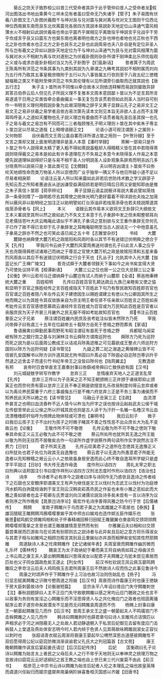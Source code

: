 <!-- { "loadSidebar": true } -->
　　葵丘之防天子致胙桓公曰昔三代受命者其异于此乎管仲曰昔人之受命者龙假河出图洛出书地出乘黄今三祥未见有者虽曰受命无乃失诸乎【管子】朱子易图有伏羲八卦图文王八卦图伏羲图干与坤对艮与兑对震与巽对离与坎对文王图则干位西北坤位西南巽东南而艮东北坎离震兑各居四方其説本易説卦天地定位山泽通气雷风相薄水火不相射曰此説伏羲易也帝出乎震齐乎巽相见乎离致役乎坤説言乎兑战乎干劳乎坎成言乎艮又曰震东方也巽东南也离者明也南方之卦也坤也者地也兑正秋也干西北之卦也坎者水也正北方之卦也艮东北之卦也此説周易也夫八卦自是有定位非圣人所与岂有羲文之异如以説卦天地定位为干与坤对山泽通气为艮与兑对雷风相薄为震与巽对水火不相射为离与坎对遂别之为伏羲卦图则杂卦所谓干刚坤柔比乐师忧临观之义或与或求亦是卦卦相对当又为孔子卦图乎【扪虱新话】
　　昔者箕子为周武王陈禹所有洪范之书条其事为九类别其説为九章谓之九畴考其説初不相附属而刘向为五行传乃取其五事皇极庶徴附于五行以为八事皆属五行欤则至于八政五纪三徳稽疑福极之类又不能附至俾洪范之书失其伦理有以见所谓旁引曲取而迁就其説也【唐五行志】
　　朱子主卜筮所尚不同惟以牵合故本义则依违释解而易説则屡致异辞其答吕伯恭云后人但见孔子所説义理不复推本文周本意因鄙卜筮以为不足言其所言易遂逺于日用之实类皆牵合委曲偏主一事无复包含该贯若但如此则圣人当时自可别作一书明言义理何用假説卦象为此艰深隠晦之辞乎又黄子显録云孔子之易非文王之易文王之易非伏羲之易学者且依古易次第先读本文则见本旨无非欲人主占而不主理耳鸣呼圣人之道如天覆物也孔子説义理岂有委曲而不该贯者哉先圣后圣其揆一也孔子之易与羲文之易岂有不同而可二三者哉顾惟孔子明义理则卜筮在其中矣朱子専主卜筮岂足以尽易之道哉【上稍增语録正文】
　　论语小道可观注谓医卜之属则卜又何物耶
　　自伏羲而文王周公虽自畧而详所谓占筮之用则一【叶贺孙録】至于文言之类却又就上面发明道理非是圣人本意【潘时举録】
　　熹解一部易只是作卜筮之书今人説得来太精了更入粗不得如熹説虽粗却入得精精义皆在其中若晓得熹説则晓得羲文之易本是如此有许多道理在方不失易之本意今未晓得圣人作易之本意便先説道理纵説得好只是与易不相干圣人分明説圣人设卦观象系辞焉而明吉凶几多分晓熹所以説易只是卜筮此类可见【沈僩録】
　　夫以明吉凶谓主卜筮矣不曰弥纶天地顺性命而类万物圣人所以崇徳而广业乎独举一隅又不与他日所疑小道不足以尽易者相戾耶
　　论语注云圣人所以知来葢如此非若后世防纬术数之学又辟邵子先知云吾之所知者惠迪吉从逆凶谦受益满招损若是明日晴后日雨又安能知耶由是推之朱子真信卜筮耶【荷亭辨论】
　　黄子显録云语孟説极详易説大畧此譬如笼烛添一条骨则障了一路明若尽去其障使之统体光明乃更好葢着不得详説也夫烛之加笼所以蔽风非以助明经之加注正以助明譬如灯台添油非若烛笼添骨也若夫枝説障道其烛笼添骨者与【同上】
　　本义
　　语録云其作易本义欲将文王卦辞只大纲依文王本义畧説至其所以然之故如此乃不失文王本意于孔子彖辞中发之但未暇整顿耳向见老儒括苍叶大庆云晦庵此语似乎不满孔子彖词之意别欲与文王重作彖辞无奈何孔子已作了故不得已言却于孔子彖辞发之耳晦庵聪明至当古人説话无一个中他意虽孔子彖易之辞亦不然之也可笑此语已闻之五十年【志雅堂杂抄】
　　书经
　　大麓
　　麓録也纳舜使大麓万机之政隂阳和风雨时各以其节不有迷错愆伏明舜之徳合于天【孔传】
　　宰我问书云纳于大麓烈风雷雨弗迷何谓也孔子曰此言人事之应乎天也尧既得舜厯试诸艰己而纳之于尊显之官使大麓万机之政是故隂阳清和五星来备烈风雨各以其应不有迷错愆伏明舜之行合于天也【孔丛子】允执其中入光大麓【伽蓝记长广王禅广陵文】
　　昔尧试舜于大麓者领録天下事如今之尚书矣宜得大贤乃可使处议持平焉【桓谭新语】
　　大麓三公之位也居一公之位大总録三公之事【论衡】伊川云若司马迁谓纳舜于山麓岂有试人而纳于山麓耶【全语】蔡邕杨秉碑统大麓之重
　　百姓昭明
　　孔传曰百姓百官孔颖达疏云九族己亲睦矣又使之恊和显明于百官之族姓经传之言百姓或指天下百姓此下句乃有黎民故知百姓即百官也百官谓之百姓者隠八年左传云天子建徳因生以赐姓谓建立有徳以为公卿因其所生之地而赐之以为其姓令其収敛族亲自为宗主明王者任贤不任亲故以百姓言之百姓如丧考妣传云言百官感徳思慕疏云诸经传言百姓或为百官或为万民知此百姓是百官者以丧服庶民为天子齐衰三月畿外之民无服不得如考妣故知百官也
　　郑书注云百姓羣臣之父子兄弟
　　蔡注谓百姓畿内民庶及丧考妣注似皆未然陟方乃死
　　宰我问帝舜子曰有虞三十五年在位嗣帝五十载陟方岳死于苍梧之野而葬焉【家语】
　　鲁语展禽曰舜勤民事而野死韦昭注谓征有苗死于苍梧之野
　　呉都赋乌闻梁岷有陟方之舘行宫之基与刘渊林注书云舜陟方谓南巡狩也
　　舜陟方乃死为巡狩而死之説为是以后面周公教成王以诘戎兵陟禹迹推之可见葢欲成王整点六师巡狩方国则以陟方为巡狩何疑【读书管见】
　　九嶷之葬二妃之溺退之黄陵碑云皆不可信彼孔安国解书以陟方训升道其説尤拘书固曰升髙必自下陟遐必自迩陟岂専训升乎然退之近舍孟子而逺引竹书纪年帝王之没皆曰陟何也【陆筠翼孟】
　　无教逸欲有邦
　　哀帝时日食举直言王嘉奏封事曰咎繇戒帝舜曰亡敖佚欲有国【汉书】
　　刘元城疑敖字转写作教字
　　怠弃三正
　　怠惰废弃天地人之正道言乱常【孔传】
　　怠弃三正传以为子丑寅之正不知王朝颁朔三正并颁于诸侯耶抑止颁寅正也而奈何责有扈以怠弃三正且不奉正朔是欲擅变礼乐改易制度何得云怠弃或者以为禹论养民莫重于六府三事威侮五行是不脩六府怠弃三正是不务三事为诸侯而不知养民此天所以絶之也【读书管见】
　　马融云子丑寅三正【注疏】
　　血流漂杵甚言之也明曰血流舂杵不近人情今以杵当为扞字之误也按诗云赳赳武夫公侯干城左传郄至举此云公侯之所以扞城其民也则是古人读干为汗扞一名楯一名橹汉书云血流漂橹橹即扞俗呼为傍牌此物体轻或可漂也【兼明书】
　　我旧云刻子
　　微子曰我旧云孩子王子不出纣为孩子之时微子睹其不善之性性恶不出众庶长大为乱不变故云也【论衡】
　　王敬作所不可不敬徳
　　孔传云敬为所不可不敬之徳则下敬奉其命矣正义云王必敬为此不可不敬之徳
　　蔡云所处所也犹所其无逸之所王能以敬为所则无往而不居敬矣古作一句读所作虚字説蔡作两句读所作实字説然古注不费力【日钞】
　　君子所其无逸
　　孔传云叹美君子之道所在念徳其无逸豫正义曰所犹处也君子处位为政其无自逸豫也
　　蔡云君子以无逸为所愚意君子所能无逸者以先知稼穑之艰云云小人之依故虽身居安逸而此心终不敢自逸耳所字疑只是虚字平平説过【日钞】书大传无逸作毋逸
　　度作刑以诘四方
　　周礼太宰之职五曰刑典以诘邦国注引书曰度作祥刑以诘四方汉刑法志度时作刑以诰四方【诰治也】诗
　　诗序
　　作诗者不必有序今之説者曰序与诗同作无乃惑欤且逸诗之传者岐下之石鼓也又安覩序耶谓美文王有声为继伐是文王以伐纣为志武王以伐纣为功庭燎沔水鹤鸣白驹箴规诲刺于宣王则云汉韩奕崧髙烝民之作妄也未有小雅之恶如此而大雅之善如彼者也孟子荀卿左氏贾谊刘向汉诸儒论説及诗多矣未尝有一言以诗序为议者则序之所作晚矣【晁景迃诗序论】衞宏作毛诗序善得风雅之防今行于世【后儒裱传】
　　闗闗
　　淮南子闗雎兴于鸟而君子美之为其雌雄之不乖居也【泰族】雄羽猎赋王雎闗闗鸿鴈嘤嘤羣娭乎其中师古曰娭戏也选作娯五臣作嬉乐也
　　张衡思赋鸣鹤交颈雎鸠相和处子怀春精魂回移归田赋王雎皷翼仓庚哀鸣交颈颉颃闗闗嘤嘤郑笺挚之言至也谓王雎雌雄情意至然而有别
　　尔雅翼云夫曰相和曰交颈葢尝乘居而匹游矣乌在论其有别耶则古之説诗者与此异矣且后妃之意方将乐得淑女与其君子相与如雎鸠之相顾岂暇言其别且云羣娭似亦并游而相狎矣安知其性然耶闗雎
　　周道缺诗人本之祍席闗雎作【史记诸侯年表】夫周室衰而闗雎作幽厉微而礼乐坏【儒林传】
　　魏哀王为太子政纳妃于秦而美王将自纳焉如耳之母曲沃负上书云周之康王夫人晏出朝闗雎起兴思得淑女以配君子夫闗雎之鸟犹未尝见乘居而匹处也父子同女国政危矣王遂止【列女传】
　　前汉书杜钦説王凤云佩玉晏鸣闗雎叹之李竒注云后夫人鸡鸣佩玉去君所周康王后不然故诗人叹而伤之此事见鲁诗今亡
　　周康之时颂声作乎下闗雎作乎上习治也故习治则伤始乱也【扬子】
　　冯衍显志赋美闗雎之识微兮愍周道之将崩【后汉书】周衰而诗作葢康王时也康王徳缺于房大臣刺晏故诗作【论衡谢短篇】
　　显宗永平八年诏曰昔应门失守闗雎刺世【注】春秋説题辞曰人主不正应门失守故歌闗雎以感之宋均云应门聴政之处也言不以政事为务则有宣淫之心闗雎乐而不淫思得贤人与之共化脩应门之政者也班固离骚赋序云君子道穷命矣故潜龙不见是而无闷闗雎哀周道而不伤
　　杨赐上封事曰康王一朝晏起闗雎见几而作【后汉书】昔周王承文王之盛一朝晏起夫人不鸣璜宫门不击柝闗雎之人见几而作
　　韩诗曰闗雎刺时也薛君章句曰诗人言雎鸠贞洁慎匹以声相求必于河之洲隠蔽无人之处故人君动静退朝入于私宫后妃御见去留有度应门击柝鼓人上堂退及燕处体安志明今时人君内倾于色贤人见其萌故咏闗雎説淑女正容仪以刺时也
　　张超诮青衣赋云周渐将衰康王晏起毕公喟然深思古道感彼闗雎性不双侣愿得周公妃以窈窕防微消渐讽谕君父孔氏大之列冠篇首【古文苑】
　　康王晚朝闗雎作讽宣后宴起姜氏请愆【后汉后妃传序】
　　后妃
　　匡衡疏曰孔子论诗以闗雎为始言太上者民之父母后夫人之行不侔乎天地则无以奉神灵之统理万物之宜故诗曰窈窕云云好逑纲纪之首王教之端也自上世已来三代兴废莫不由此【前汉书】
　　桓彦范上中宗书云诗以闗雎为始言后妃者人伦之本理乱之端也故皇英降而虞道兴任姒归而姬宗盛桀奔南巢祸阶妹喜鲁桓灭国惑以齐媛【旧唐书】
